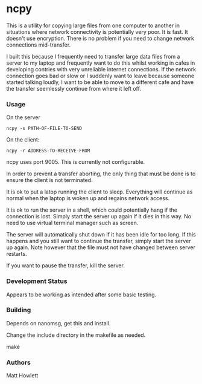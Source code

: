 # ncpy

This is a utility for copying large files from one computer to another in situations where 
network connectivity is potentially very poor. It is fast. It doesn't use encryption. There
is no problem if you need to change network connections mid-transfer.

I built this because I frequently need to transfer large data files from a server to my laptop and
frequently want to do this whilst working in cafes in developing contries with very unreliable
internet connections. If the network connection goes bad or slow or I suddenly want to leave
because someone started talking loudly, I want to be able to move to a different
cafe and have the transfer seemlessly continue from where it left off.


### Usage

On the server

    ncpy -s PATH-OF-FILE-TO-SEND
    
On the client:

    ncpy -r ADDRESS-TO-RECEIVE-FROM
    
ncpy uses port 9005. This is currently not configurable. 

In order to prevent a transfer aborting, the only thing that must be done is to
ensure the client is not terminated.

It is ok to put a latop running the client to sleep. Everything will continue as 
normal when the laptop is woken up and regains network access.

It is ok to run the server in a shell, which could potentially hang if the connection
is lost. Simply start the server up again if it dies in this way. No need to use
virtual terminal manager such as screen.

The server will automatically shut down if it has been idle for too long. If this
happens and you still want to continue the transfer, simply start the server up
again. Note however that the file must not have changed between server restarts.

If you want to pause the transfer, kill the server.


### Development Status

Appears to be working as intended after some basic testing.


### Building

Depends on nanomsg, get this and install.

Change the include directory in the makefile as needed.

make

### Authors

Matt Howlett
